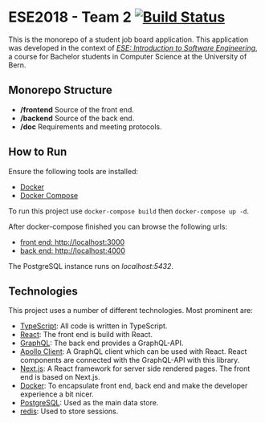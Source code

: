 # ESE2018 - Team 2 [![Build Status](https://travis-ci.com/eseTeam2/ese2018-team2.svg?branch=master)](https://travis-ci.com/eseTeam2/ese2018-team2)

This is the monorepo of a student job board application.
This application was developed in the context of
[*ESE: Introduction to Software Engineering*](http://scg.unibe.ch/teaching/ese?_s=Nsa-grgFUmyAcN6b&_k=42JrWQtE&_n&15),
a course for Bachelor students in Computer Science at the University of Bern.

## Monorepo Structure

* **/frontend** Source of the front end.
* **/backend** Source of the back end.
* **/doc** Requirements and meeting protocols.

## How to Run

Ensure the following tools are installed:

* [Docker](https://www.docker.com)
* [Docker Compose](https://docs.docker.com/compose/)

To run this project use `docker-compose build` then `docker-compose up -d`.

After docker-compose finished you can browse the following urls:

* [front end: http://localhost:3000](http://localhost:3000)
* [back end: http://localhost:4000](http://localhost:4000)

The PostgreSQL instance runs on *localhost:5432*.

## Technologies

This project uses a number of different technologies. Most prominent are:

* [TypeScript](https://www.typescriptlang.org): All code is written in TypeScript.
* [React](https://reactjs.org): The front end is build with React.
* [GraphQL](https://graphql.org): The back end provides a GraphQL-API.
* [Apollo Client](https://www.apollographql.com/docs/react/): A GraphQL client which can be used with React. React components are connected with the GraphQL-API with this library.
* [Next.js](https://nextjs.org): A React framework for server side rendered pages. The front end is based on Next.js.
* [Docker](https://www.docker.com): To encapsulate front end, back end and make the developer experience a bit nicer.
* [PostgreSQL](https://www.postgresql.org): Used as the main data store.
* [redis](https://redis.io): Used to store sessions.